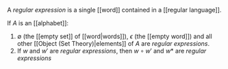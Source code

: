 A _regular expression_ is a single [[word]] contained in a [[regular language]].

If $A$ is an [[alphabet]]:
1. $\emptyset$ (the [[empty set]] of [[word|words]]), $\epsilon$ (the [[empty word]]) and all other [[Object (Set Theory)|elements]] of $A$ are _regular expressions_.
2. If $w$ and $w'$ are _regular expressions_, then $w \circ w'$ and $w*$ are _regular expressions_ 
